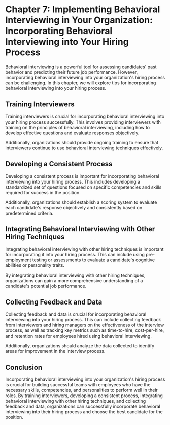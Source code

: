 Chapter 7: Implementing Behavioral Interviewing in Your Organization: Incorporating Behavioral Interviewing into Your Hiring Process
====================================================================================================================================

Behavioral interviewing is a powerful tool for assessing candidates' past behavior and predicting their future job performance. However, incorporating behavioral interviewing into your organization's hiring process can be challenging. In this chapter, we will explore tips for incorporating behavioral interviewing into your hiring process.

Training Interviewers
---------------------

Training interviewers is crucial for incorporating behavioral interviewing into your hiring process successfully. This involves providing interviewers with training on the principles of behavioral interviewing, including how to develop effective questions and evaluate responses objectively.

Additionally, organizations should provide ongoing training to ensure that interviewers continue to use behavioral interviewing techniques effectively.

Developing a Consistent Process
-------------------------------

Developing a consistent process is important for incorporating behavioral interviewing into your hiring process. This includes developing a standardized set of questions focused on specific competencies and skills required for success in the position.

Additionally, organizations should establish a scoring system to evaluate each candidate's response objectively and consistently based on predetermined criteria.

Integrating Behavioral Interviewing with Other Hiring Techniques
----------------------------------------------------------------

Integrating behavioral interviewing with other hiring techniques is important for incorporating it into your hiring process. This can include using pre-employment testing or assessments to evaluate a candidate's cognitive abilities or personality traits.

By integrating behavioral interviewing with other hiring techniques, organizations can gain a more comprehensive understanding of a candidate's potential job performance.

Collecting Feedback and Data
----------------------------

Collecting feedback and data is crucial for incorporating behavioral interviewing into your hiring process. This can include collecting feedback from interviewers and hiring managers on the effectiveness of the interview process, as well as tracking key metrics such as time-to-hire, cost-per-hire, and retention rates for employees hired using behavioral interviewing.

Additionally, organizations should analyze the data collected to identify areas for improvement in the interview process.

Conclusion
----------

Incorporating behavioral interviewing into your organization's hiring process is crucial for building successful teams with employees who have the necessary skills, competencies, and personalities to perform well in their roles. By training interviewers, developing a consistent process, integrating behavioral interviewing with other hiring techniques, and collecting feedback and data, organizations can successfully incorporate behavioral interviewing into their hiring process and choose the best candidate for the position.
